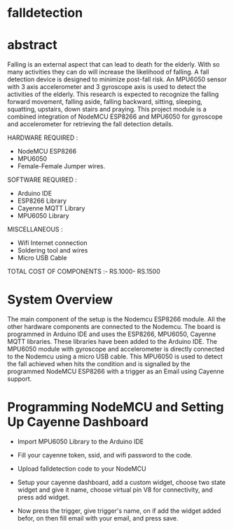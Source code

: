 # falldetection
# abstract
Falling is an external aspect that can lead to death for the elderly. With so many activities they can do will increase the likelihood of falling. A fall detection device is designed to minimize post-fall risk. An MPU6050 sensor with 3 axis accelerometer and 3 gyroscope axis is used to detect the activities of the elderly. This research is expected to recognize the falling forward movement, falling aside, falling backward, sitting, sleeping, squatting, upstairs, down stairs and praying. This project module is a combined integration of NodeMCU ESP8266 and MPU6050 for gyroscope and accelerometer for retrieving the fall detection details.

HARDWARE REQUIRED :
* NodeMCU ESP8266
* MPU6050
* Female-Female Jumper wires.

SOFTWARE REQUIRED :
* Arduino IDE
* ESP8266 Library
* Cayenne MQTT Library
* MPU6050 Library

MISCELLANEOUS :
* Wifi Internet connection
* Soldering tool and wires
* Micro USB Cable

TOTAL COST OF COMPONENTS :- RS.1000- RS.1500

# System Overview
The main component of the setup is the Nodemcu ESP8266 module. All the other hardware components are connected to the Nodemcu. The board is programmed in Arduino IDE and uses the ESP8266, MPU6050, Cayenne MQTT libraries. These libraries have been added to the Arduino IDE. The MPU6050 module with gyroscope and accelerometer is directly connected to the Nodemcu using a micro USB cable. This MPU6050 is used to detect the fall achieved when hits the condition and is signalled by the programmed NodeMCU ESP8266 with a trigger as an Email using Cayenne support.

# Programming NodeMCU and Setting Up Cayenne Dashboard
* Import MPU6050 Library to the Arduino IDE
* Fill your cayenne token, ssid, and wifi password to the code.
* Upload falldetection code to your NodeMCU

* Setup your cayenne dashboard, add a custom widget, choose two state widget and give it name, choose virtual pin V8 for connectivity, and press add widget.
* Now press the trigger, give trigger's name, on if add the widget added befor, on then fill email with your email, and press save.

